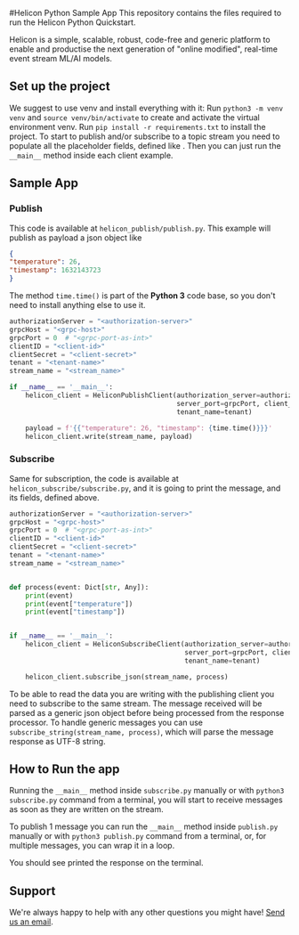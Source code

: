 #Helicon Python Sample App
This repository contains the files required to run the Helicon Python Quickstart.

Helicon is a simple, scalable, robust, code-free and generic platform to enable and productise the next generation of "online modified", real-time event stream ML/AI models.

## Set up the project

We suggest to use venv and install everything with it: Run `python3 -m venv venv` and `source venv/bin/activate` to create and activate the virtual environment venv.
Run `pip install -r requirements.txt` to install the project.
To start to publish and/or subscribe to a topic stream you need to populate all the placeholder fields, defined like <placeholder>.
Then you can just run the `__main__` method inside each client example.

## Sample App
### Publish
This code is available at `helicon_publish/publish.py`. This example will publish as payload a json object like
```json
{
"temperature": 26,
"timestamp": 1632143723
}
```
The method `time.time()` is part of the __Python 3__ code base, so you don't need to install anything else to use it.
```python
authorizationServer = "<authorization-server>"
grpcHost = "<grpc-host>"
grpcPort = 0  # "<grpc-port-as-int>"
clientID = "<client-id>"
clientSecret = "<client-secret>"
tenant = "<tenant-name>"
stream_name = "<stream_name>"

if __name__ == '__main__':
    helicon_client = HeliconPublishClient(authorization_server=authorizationServer, server_host=grpcHost,
                                          server_port=grpcPort, client_id=clientId, client_secret=clientSecret,
                                          tenant_name=tenant)

    payload = f'{{"temperature": 26, "timestamp": {time.time()}}}'
    helicon_client.write(stream_name, payload)
```
### Subscribe
Same for subscription, the code is available at `helicon_subscribe/subscribe.py`, and it is going to print the message, and its fields, defined above.
```python
authorizationServer = "<authorization-server>"
grpcHost = "<grpc-host>"
grpcPort = 0  # "<grpc-port-as-int>"
clientID = "<client-id>"
clientSecret = "<client-secret>"
tenant = "<tenant-name>"
stream_name = "<stream_name>"


def process(event: Dict[str, Any]):
    print(event)
    print(event["temperature"])
    print(event["timestamp"])


if __name__ == '__main__':
    helicon_client = HeliconSubscribeClient(authorization_server=authorizationServer, server_host=grpcHost,
                                            server_port=grpcPort, client_id=clientId, client_secret=clientSecret,
                                            tenant_name=tenant)

    helicon_client.subscribe_json(stream_name, process)
```
To be able to read the data you are writing with the publishing client you need to subscribe to the same stream.
The message received will be parsed as a generic json object before being processed from the response processor.
To handle generic messages you can use `subscribe_string(stream_name, process)`, which will parse the message response as UTF-8 string.

## How to Run the app

Running the `__main__` method inside `subscribe.py` manually or with `python3 subscribe.py` command from a terminal, you will start to receive messages as soon as they are written on the stream.

To publish 1 message you can run the `__main__` method inside `publish.py` manually or with `python3 publish.py` command from a terminal, or, for multiple messages, you can wrap it in a loop.

You should see printed the response on the terminal.

## Support
We're always happy to help with any other questions you might have! [Send us an email](mailto:support@radicalbit.io).